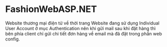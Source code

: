 # FashionWebASP.NET
Website thương mại điện tử về thời trang
Website đang sử dụng Individual User Account ở mục Authentication nên khi gửi mail sau khi đặt hàng thì bên phía client chỉ gửi chi tiết đơn hàng về email mà đã đặt trong phần web config.
